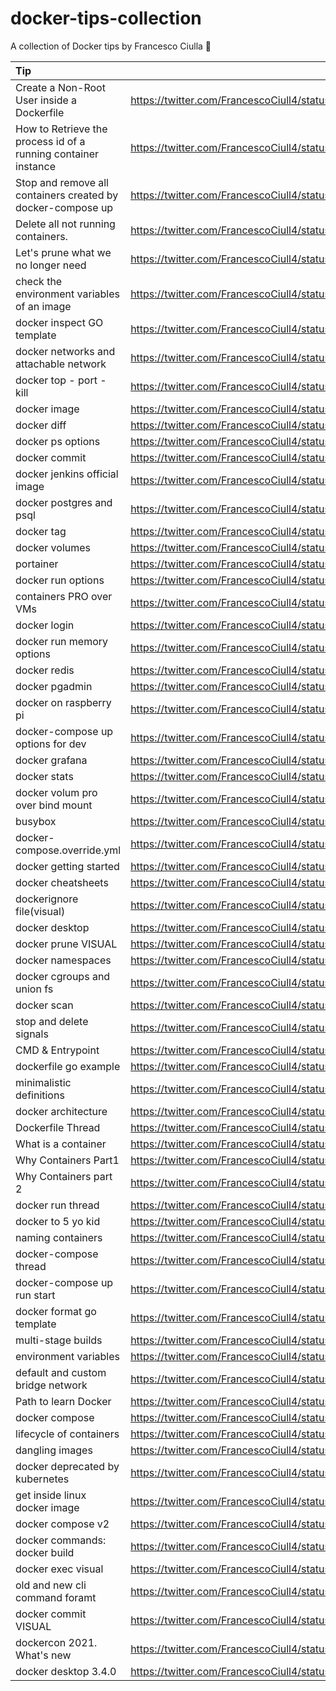 # docker-tips-collection
A collection of Docker tips by Francesco Ciulla 🐳

| Tip | Link |
| :---         |          ---: |
|Create a Non-Root User inside a Dockerfile|https://twitter.com/FrancescoCiull4/status/1237748044839424001|
| How to Retrieve the process id of a running container instance   |   https://twitter.com/FrancescoCiull4/status/1234799750559432704  |
| Stop and remove all containers created by docker-compose up    |    https://twitter.com/FrancescoCiull4/status/1235994027541098503   |
|Delete all not running containers.|https://twitter.com/FrancescoCiull4/status/1237008958814109696|
|Let's prune what we no longer need|https://twitter.com/FrancescoCiull4/status/1272755695646126082|
|check the environment variables of an image|https://twitter.com/FrancescoCiull4/status/1273515405160714240|
|docker inspect GO template|https://twitter.com/FrancescoCiull4/status/1274206197852319744|
|docker networks and attachable network|https://twitter.com/FrancescoCiull4/status/1275063025171484672|
|docker top - port - kill|https://twitter.com/FrancescoCiull4/status/1276042640530780160|
|docker image |https://twitter.com/FrancescoCiull4/status/1276937630484246528|
|docker diff|https://twitter.com/FrancescoCiull4/status/1276756079901319168|
|docker ps options|https://twitter.com/FrancescoCiull4/status/1281974865633972225|
|docker commit|https://twitter.com/FrancescoCiull4/status/1282640965799424001|
|docker jenkins official image|https://twitter.com/FrancescoCiull4/status/1283349040588038148|
|docker postgres and psql|https://twitter.com/FrancescoCiull4/status/1284001658020798466|
|docker tag|https://twitter.com/FrancescoCiull4/status/1284494800851472389|
|docker volumes|https://twitter.com/FrancescoCiull4/status/1284739700901675008|
|portainer|https://twitter.com/FrancescoCiull4/status/1285080402307276801|
|docker run options|https://twitter.com/FrancescoCiull4/status/1285459732300431360|
|containers PRO over VMs|https://twitter.com/FrancescoCiull4/status/1285632881474314240|
|docker login |https://twitter.com/FrancescoCiull4/status/1285827756144680961|
|docker run memory options|https://twitter.com/FrancescoCiull4/status/1286177059182608385|
|docker redis|https://twitter.com/FrancescoCiull4/status/1286673172142739456|
|docker pgadmin|https://twitter.com/FrancescoCiull4/status/1286889562887905280|
|docker on raspberry pi|https://twitter.com/FrancescoCiull4/status/1287292084467228674|
|docker-compose up options for dev|https://twitter.com/FrancescoCiull4/status/1287664001674076162|
|docker grafana|https://twitter.com/FrancescoCiull4/status/1288209701684092929|
|docker stats|https://twitter.com/FrancescoCiull4/status/1288733018618826752|
|docker volum pro over bind mount|https://twitter.com/FrancescoCiull4/status/1290213940891398144|
|busybox|https://twitter.com/FrancescoCiull4/status/1290524981877706752|
|docker-compose.override.yml|https://twitter.com/FrancescoCiull4/status/1290873254912184320|
|docker getting started|https://twitter.com/FrancescoCiull4/status/1292487593041502208|
|docker cheatsheets|https://twitter.com/FrancescoCiull4/status/1293824129171300352|
|dockerignore file(visual) |https://twitter.com/FrancescoCiull4/status/1299687691303424002|
|docker desktop|https://twitter.com/FrancescoCiull4/status/1302651884705124354|
|docker prune VISUAL|https://twitter.com/FrancescoCiull4/status/1305731554535239681|
|docker namespaces|https://twitter.com/FrancescoCiull4/status/1306822488568082432|
|docker cgroups and union fs|https://twitter.com/FrancescoCiull4/status/1307211162552070144|
|docker scan|https://twitter.com/FrancescoCiull4/status/1307574372828418048|
|stop and delete signals|https://twitter.com/FrancescoCiull4/status/1308375594997084161|
|CMD & Entrypoint|https://twitter.com/FrancescoCiull4/status/1311930231033393152|
|dockerfile go example|https://twitter.com/FrancescoCiull4/status/1314077962858364929|
|minimalistic definitions|https://twitter.com/FrancescoCiull4/status/1318150257306443778|
|docker architecture|https://twitter.com/FrancescoCiull4/status/1385742322189709314|
|Dockerfile Thread| https://twitter.com/FrancescoCiull4/status/1386613370271551488|
|What is a container|https://twitter.com/FrancescoCiull4/status/1386905181170896900|
|Why Containers Part1|https://twitter.com/FrancescoCiull4/status/1387279411741958150|
|Why Containers part 2 |https://twitter.com/FrancescoCiull4/status/1387662189318877185|
|docker run thread|https://twitter.com/FrancescoCiull4/status/1388006161916497920|
|docker to 5 yo kid|https://twitter.com/FrancescoCiull4/status/1388855367392763906|
|naming containers|https://twitter.com/FrancescoCiull4/status/1389110833800699904|
|docker-compose thread|https://twitter.com/FrancescoCiull4/status/1389834251697336325|
|docker-compose up run start|https://twitter.com/FrancescoCiull4/status/1390181283083526147|
|docker format go template|https://twitter.com/FrancescoCiull4/status/1390581714720808961|
|multi-stage builds|https://twitter.com/FrancescoCiull4/status/1390912190094381057|
|environment variables|https://twitter.com/FrancescoCiull4/status/1393448190729465856|
|default and custom bridge network|https://twitter.com/FrancescoCiull4/status/1393788399316881410|
|Path to learn Docker|https://twitter.com/FrancescoCiull4/status/1394886763127181315|
|docker compose|https://twitter.com/FrancescoCiull4/status/1395248125602942976|
|lifecycle of containers|https://twitter.com/FrancescoCiull4/status/1395623435712278528|
|dangling images|https://twitter.com/FrancescoCiull4/status/1395968187246731265|
|docker deprecated by kubernetes|https://twitter.com/FrancescoCiull4/status/1396733889545187330|
|get inside linux docker image|https://twitter.com/FrancescoCiull4/status/1397791624273485825|
|docker compose v2|https://twitter.com/FrancescoCiull4/status/1395248125602942976|
|docker commands: docker build|https://twitter.com/FrancescoCiull4/status/1398906449015848961|
|docker exec visual|https://twitter.com/FrancescoCiull4/status/1399748505581805568|
|old and new cli command foramt|https://twitter.com/FrancescoCiull4/status/1401854190801063938|
|docker commit VISUAL|https://twitter.com/FrancescoCiull4/status/1402128637743280138|
|dockercon 2021. What's new|https://twitter.com/FrancescoCiull4/status/1402491597967839237|
|docker desktop 3.4.0|https://twitter.com/FrancescoCiull4/status/1402871802867638272|



